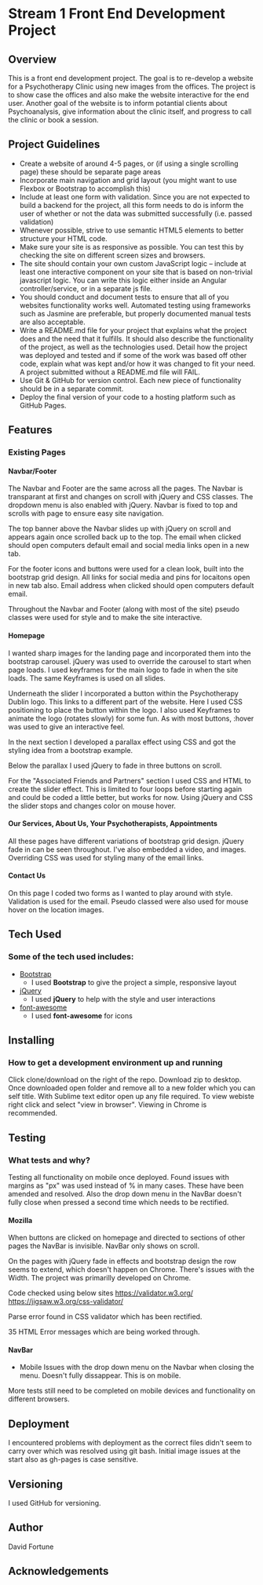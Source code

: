# Stream 1 Front End Development Project 
 
## Overview

This is a front end development project. The goal is to re-develop a website for a Psychotherapy Clinic using new images from the offices. The project is to show case the offices and also make the website interactive for the end user. Another goal of the website is to inform potantial clients about Psychoanalysis, give information about the clinic itself, and progress to call the clinic or book a session. 

## Project Guidelines
- Create a website of around 4-5 pages, or (if using a single scrolling page) these should be separate page areas
- Incorporate main navigation and grid layout (you might want to use Flexbox or Bootstrap to accomplish this)
- Include at least one form with validation. Since you are not expected to build a backend for the project, all this form needs to do is inform the user of whether or not the data was submitted successfully (i.e. passed validation)
- Whenever possible, strive to use semantic HTML5 elements to better structure your HTML code.
- Make sure your site is as responsive as possible. You can test this by checking the site on different screen sizes and browsers.
- The site should contain your own custom JavaScript logic – include at least one interactive component on your site that is based on non-trivial javascript logic. You can write this logic either inside an Angular controller/service, or in a separate js file.
- You should conduct and document tests to ensure that all of you websites functionality works well. Automated testing using frameworks such as Jasmine are preferable, but properly documented manual tests are also acceptable.
- Write a README.md file for your project that explains what the project does and the need that it fulfills. It should also describe the functionality of the project, as well as the technologies used. Detail how the project was deployed and tested and if some of the work was based off other code, explain what was kept and/or how it was changed to fit your need. A project submitted without a README.md file will FAIL.
- Use Git & GitHub for version control. Each new piece of functionality should be in a separate commit.
- Deploy the final version of your code to a hosting platform such as GitHub Pages.
 
## Features
 
### Existing Pages
#### Navbar/Footer
The Navbar and Footer are the same across all the pages. The Navbar is transparant at first and changes on scroll with jQuery and CSS classes. The dropdown menu is also enabled with jQuery. Navbar is fixed to top and scrolls with page to ensure easy site navigation. 

The top banner above the Navbar slides up with jQuery on scroll and appears again once scrolled back up to the top. The email when clicked should open computers default email and social media links open in a new tab. 

For the footer icons and buttons were used for a clean look, built into the bootstrap grid design. All links for social media and pins for locaitons open in new tab also. Email address when clicked should open computers default email. 

Throughout the Navbar and Footer (along with most of the site) pseudo classes were used for style and to make the site interactive. 

#### Homepage
I wanted sharp images for the landing page and incorporated them into the bootstrap carousel. jQuery was used to override the carousel to start when page loads.
I used keyframes for the main logo to fade in when the site loads. The same Keyframes is used on all slides. 

Underneath the slider I incorporated a button within the Psychotherapy Dublin logo. This links to a different part of the website. Here I used CSS positioning to place the button within the logo. I also used Keyframes to animate the logo (rotates slowly) for some fun. As with most buttons, :hover was used to give an interactive feel.

In the next section I developed a parallax effect using CSS and got the styling idea from a bootstrap example. 

Below the parallax I used jQuery to fade in three buttons on scroll. 

For the "Associated Friends and Partners" section I used CSS and HTML to create the slider effect. This is limited to four loops before starting again and could be coded a little better, but works for now. Using jQuery and CSS the slider stops and changes color on mouse hover.

#### Our Services, About Us, Your Psychotherapists, Appointments

All these pages have different variations of bootstrap grid design. jQuery fade in can be seen throughout. I've also embedded a video, and images. Overriding CSS was used for styling many of the email links.   

#### Contact Us

On this page I coded two forms as I wanted to play around with style. Validation is used for the email. Pseudo classed were also used for mouse hover on the location images. 
 
## Tech Used
### Some of the tech used includes:
- [Bootstrap](http://getbootstrap.com/)
    - I used **Bootstrap** to give the project a simple, responsive layout
- [jQuery](https://www.jquery.com/)
    - I used **jQuery** to help with the style and user interactions
- [font-awesome](http://fontawesome.io/)
    - I used **font-awesome** for icons 

## Installing
### How to get a development environment up and running
Click clone/download on the right of the repo. Download zip to desktop. Once downloaded open folder and remove all to a new folder which you can self title. With Sublime text editor open up any file required. To view webiste right click and select "view in browser". Viewing in Chrome is recommended.

## Testing
### What tests and why?
Testing all functionality on mobile once deployed. Found issues with margins as "px" was used instead of % in many cases. These have been amended and resolved. Also the drop down menu in the NavBar doesn't fully close when pressed a second time which needs to be rectified.  

#### Mozilla
When buttons are clicked on homepage and directed to sections of other pages the NavBar is invisible. NavBar only shows on scroll.

On the pages with jQuery fade in effects and bootstrap design the row seems to extend, which doesn't happen on Chrome. There's issues with the Width. The project was primarilly developed on Chrome.



Code checked using below sites
https://validator.w3.org/
https://jigsaw.w3.org/css-validator/

Parse error found in CSS validator which has been rectified.

35 HTML Error messages which are being worked through.


#### NavBar
- Mobile Issues with the drop down menu on the Navbar when closing the menu. Doesn't fully dissappear. This is on mobile.  

More tests still need to be completed on mobile devices and functionality on different browsers. 

## Deployment
I encountered problems with deployment as the correct files didn't seem to carry over which was resolved using git bash. Initial image issues at the start also as gh-pages is case sensitive.



## Versioning
I used GitHub for versioning. 

## Author
David Fortune

## Acknowledgements